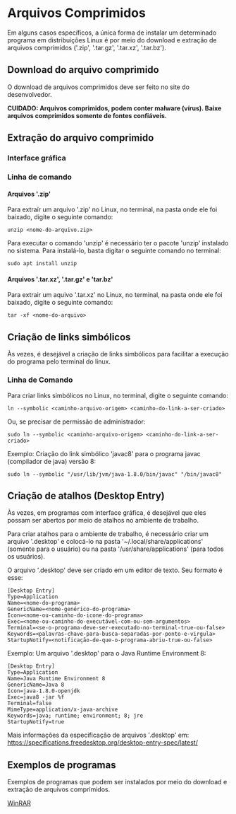 # Arquivos Comprimidos

Em alguns casos específicos, a única forma de instalar um determinado programa em distribuições Linux é por meio do download e extração de arquivos comprimidos ('.zip', '.tar.gz', '.tar.xz', '.tar.bz').

## Download do arquivo comprimido

O download de arquivos comprimidos deve ser feito no site do desenvolvedor.

**CUIDADO: Arquivos comprimidos, podem conter malware (vírus). Baixe arquivos comprimidos somente de fontes confiáveis.**

## Extração do arquivo comprimido

### Interface gráfica

### Linha de comando

#### Arquivos '.zip'

Para extraír um arquivo '.zip' no Linux, no terminal, na pasta onde ele foi baixado, digite o seguinte comando:

```
unzip <nome-do-arquivo.zip>
```

Para executar o comando 'unzip' é necessário ter o pacote 'unzip' instalado no sistema. Para instalá-lo, basta digitar o seguinte comando no terminal:

```
sudo apt install unzip
```

#### Arquivos '.tar.xz', '.tar.gz' e 'tar.bz'

Para extrair um aquivo '.tar.xz' no Linux, no terminal, na pasta onde ele foi baixado, digite o seguinte comando:

```
tar -xf <nome-do-arquivo>
```

## Criação de links simbólicos

Às vezes, é desejável a criação de links simbólicos para facilitar a execução do programa pelo terminal do linux.

### Linha de Comando

Para criar links simbólicos no Linux, no terminal, digite o seguinte comando:

```
ln --symbolic <caminho-arquivo-origem> <caminho-do-link-a-ser-criado>
```

Ou, se precisar de permissão de administrador:

```
sudo ln --symbolic <caminho-arquivo-origem> <caminho-do-link-a-ser-criado>
```

Exemplo: Criação do link simbólico 'javac8' para o programa javac (compilador de java) versão 8:

```
sudo ln --symbolic "/usr/lib/jvm/java-1.8.0/bin/javac" "/bin/javac8"
```

## Criação de atalhos (Desktop Entry)

Às vezes, em programas com interface gráfica, é desejável que eles possam ser abertos por meio de atalhos no ambiente de trabalho.

Para criar atalhos para o ambiente de trabalho, é necessário criar um arquivo '.desktop' e colocá-lo na pasta '~/.local/share/applications' (somente para o usuário) ou na pasta '/usr/share/applications' (para todos os usuários).

O arquivo '.desktop' deve ser criado em um editor de texto. Seu formato é esse:

```
[Desktop Entry]
Type=Application
Name=<nome-do-programa>
GenericName=<nome-genérico-do-programa>
Icon=<nome-ou-caminho-do-icone-do-programa>
Exec=<nome-ou-caminho-do-executável-com-ou-sem-argumentos>
Terminal=<se-o-programa-deve-ser-executado-no-terminal-true-ou-false>
Keywords=<palavras-chave-para-busca-separadas-por-ponto-e-virgula>
StartupNotify=<notificação-de-que-o-programa-abriu-true-ou-false>
```

Exemplo: Um arquivo '.desktop' para o Java Runtime Environment 8:

```
[Desktop Entry]
Type=Application
Name=Java Runtime Environment 8
GenericName=Java 8
Icon=java-1.8.0-openjdk
Exec=java8 -jar %f
Terminal=false
MimeType=application/x-java-archive
Keywords=java; runtime; environment; 8; jre
StartupNotify=true
```

Mais informações da especificação de arquivos '.desktop' em: https://specifications.freedesktop.org/desktop-entry-spec/latest/

## Exemplos de programas

Exemplos de programas que podem ser instalados por meio do download e extração de arquivos comprimidos.

[WinRAR](https://www.win-rar.com/download.html)